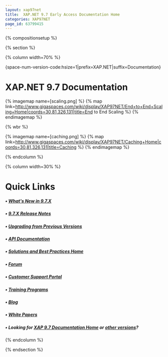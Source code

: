```yaml
---
layout: xap97net
title:  XAP.NET 9.7 Early Access Documentation Home
categories: XAP97NET
page_id: 63799415
---
```


{% compositionsetup %}

{% section %}

{% column width=70% %}

{space-num-version-code:hsize=1|prefix=XAP.NET|suffix=Documentation}

# XAP.NET 9.7 Documentation

{% imagemap name=[scaling.png] %}
{% map link=http://www.gigaspaces.com/wiki/display/XAP97NET/End+to+End+Scaling+Home|coords=30,81,326,131|title=End to End Scaling %}
{% endimagemap %}

{% wbr %}

{% imagemap name=[caching.png] %}
{% map link=http://www.gigaspaces.com/wiki/display/XAP97NET/Caching+Home|coords=30,81,326,131|title=Caching %}
{% endimagemap %}

{% endcolumn %}

{% column width=30% %}

# Quick Links

##### &bull; [What's New in 9.7.X](http://wiki.gigaspaces.com/wiki/display/RN/What's+New+in+GigaSpaces+9.7.X)

##### &bull; [9.7.X Release Notes](http://wiki.gigaspaces.com/wiki/display/RN/GigaSpaces+XAP+9.7.X+Release+Notes)

##### &bull; [Upgrading from Previous Versions](http://wiki.gigaspaces.com/wiki/display/RN/Upgrading+to+9.7.X)

##### &bull; [API Documentation](http://wiki.gigaspaces.com/wiki/display/API/API+Documentation+Portal)

##### &bull; [Solutions and Best Practices Home](/sbp/index.html)

##### &bull; [Forum](http://ask.gigaspaces.org/)

##### &bull; [Customer Support Portal](http://www.gigaspaces.com/supportcenter)

##### &bull; [Training Programs](http://www.gigaspaces.com/content/gigaspaces-training)

##### &bull; [Blog](http://blog.gigaspaces.com/)

##### &bull; [White Papers](http://www.gigaspaces.com/os_papers.html)

##### &bull; Looking for **[XAP 9.7 Documentation Home](/xap97/index.html)** or **[**other versions**](http://wiki.gigaspaces.com/wiki/display/ALL/Choose+a+GigaSpaces+Version)**?

{% endcolumn %}

{% endsection %}
